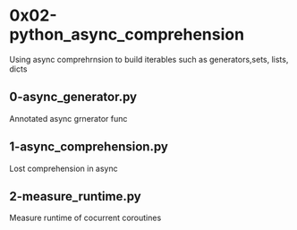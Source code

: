 # 0x02-python_async_comprehension
Using async comprehrnsion to build iterables such as generators,sets, lists, dicts

## 0-async_generator.py
Annotated async grnerator func

## 1-async_comprehension.py
Lost comprehension in async

## 2-measure_runtime.py
Measure runtime of cocurrent coroutines
